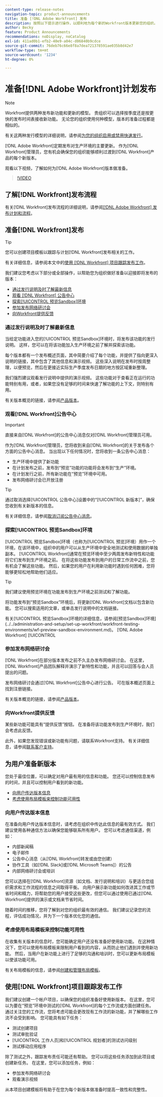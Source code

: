 ```yaml
---
content-type: release-notes
navigation-topic: product-announcements
title: 准备 [!DNL Adobe Workfront] 发布
description: 按照以下提示进行操作，以顺利地为每个新的Workfront版本更新您的组织。
author: Becky
feature: Product Announcements
recommendations: noDisplay, noCatalog
exl-id: 411ad0b1-efb2-40e9-a04c-d06840b9cdce
source-git-commit: 76deb76c66e8f8a7dea721378591ae035b8d42e7
workflow-type: tm+mt
source-wordcount: '1234'
ht-degree: 0%

---
```


# 准备[!DNL Adobe Workfront]计划发布

>[!NOTE]
>
>Workfront提供两种发布新功能和更新的模型。 贵组织可以选择按季度还是按更快的发布时间表接收新功能。 无论您的组织使用何种模型，版本的准备过程都是相似的。
>
>有关这两种发行模型的详细说明，请参阅[为您的组织启用或禁用快速发行](/help/quicksilver/administration-and-setup/set-up-workfront/configure-system-defaults/enable-fast-release-process.md)。

[!DNL Adobe Workfront]定期发布对生产环境的主要更新。 作为[!DNL Workfront]管理员，您有机会确保您的组织能够顺利过渡到[!DNL Workfront]产品的每个新版本。

<!--
[Watch a video about ways you can prepare for an [!DNL Adobe Workfront] quarterly release.](https://video.tv.adobe.com/v/3413544){target=_blank}
-->

观看以下视频，了解如何为[!DNL Adobe Workfront]版本做准备。

>[!VIDEO](https://video.tv.adobe.com/v/3413544/?quality=12)

## 了解[!DNL Workfront]发布流程

有关[!DNL Workfront]发布流程的详细说明，请参阅[[!DNL Adobe Workfront] 发布计划和流程](workfront-release-schedule.md)。

## 准备[!DNL Workfront]发布

>[!TIP]
>
>您可以创建项目模板以跟踪与计划[!DNL Workfront]发布相关的工作。
>
>有关详细信息，请参阅本文中的[使用 [!DNL Workfront] 项目跟踪发布工作](#use-a-workfront-project-to-track-release-work)。


我们建议您考虑以下部分或全部操作，以帮助您为组织做好准备以迎接即将发布的版本：

* [通过发行说明及时了解最新信息](#stay-up-to-date-with-release-notes)
* [观看 [!DNL Workfront] 公告中心](#watch-the-workfront-announcement-center)
* [探索[!UICONTROL 预览Sandbox]环境](#explore-the-preview-sandbox-environment)
* [参加发布网络研讨会](#attend-the-release-webinar)
* [向Workfront提供反馈](#offer-feedback-to-workfront)

### 通过发行说明及时了解最新信息

当给定功能进入您的[!UICONTROL 预览Sandbox]环境时，将发布该功能的发行说明。 这样，您可以在将该功能加入生产环境之前了解并探索该功能。

每个版本都有一个发布概述页面，其中简要介绍了每个功能，并提供了指向更深入说明的链接，其中包含了其他信息和演示视频。 这些深入说明在发布时按周整理，以便预览，然后在更接近实际生产季度发布日期的地方按区域重新整理。

我们强烈建议观看发行说明中提供的演示视频。 这些功能对于查看正在运行的功能特别有用，或者，如果您没有足够的时间来快速了解功能的上下文，则特别有用。

有关版本概览的链接，请参阅[产品版本](product-releases.md)。

### 观看[!DNL Workfront]公告中心

>[!IMPORTANT]
>
>直接来自[!DNL Workfront]的公告中心消息仅对[!DNL Workfront]管理员可用。

作为[!DNL Workfront]管理员，您将收到来自[!DNL Workfront]的关于发布各个方面的公告中心消息。 当出现以下任何情况时，您将收到一条公告中心消息：

* 生产环境中提供了新功能
* 在计划发布之前，发布到“预览”功能的功能将会发布到“生产”环境。
* 在计划发行之前，所有新功能在“预览”环境中可用。
* 发布网络研讨会已开放注册

>[!TIP]
>
>通过取消选择[!UICONTROL 公告中心]设置中的“[!UICONTROL 新版本]”，确保您收到有关新版本的信息。
>
>有关详细信息，请参阅[取消订阅公告中心消息](../announcements/unsubscribe-from-ac-messages.md)。


### 探索[!UICONTROL 预览Sandbox]环境

[!UICONTROL 预览Sandbox]环境（也称为[!UICONTROL 预览]环境）用作一个环境，在该环境中，组织中的用户可以从生产环境中安全地测试和使用数据的单独副本。 [!UICONTROL Workfront]通常在预览环境中至少两周发布新特性和功能     将它们发布到生产环境之前。 在将这些功能发布到用户的日常工作流中之前，您有机会了解这些功能。 然后，如果您的用户在利用新功能时遇到任何困难，您将能够更轻松地帮助他们适应。

>[!TIP]
>
>我们建议使用预览环境在功能发布到生产环境之前测试和了解功能。

将功能发布到“预览Sandbox”环境后，将更新[!DNL Workfront]文档以包含新功能。 您可以搜索适用的文章，或单击发行说明中的文档链接。

有关[!UICONTROL 预览Sandbox]环境的详细信息，请参阅[预览Sandbox]环境](../../administration-and-setup/set-up-workfront/workfront-testing-environments/wf-preview-sandbox-environment.md)。 [!DNL Adobe Workfront] [!UICONTROL 

### 参加发布网络研讨会

[!DNL Workfront]在部分版本发布之前不久主办发布网络研讨会。 在这里，[!DNL Workfront]产品团队解释并演示了新特性和功能，并且可以回答与会人员提出的问题。

发布网络研讨会通过[!DNL Workfront]公告中心进行公告。 可在版本概述页面上找到注册链接。

有关版本概览的链接，请参阅[产品版本](product-releases.md)。

### 向Workfront提供反馈

某些新功能可能具有“提供反馈”按钮。 在准备将该功能发布到生产环境时，我们会考虑此反馈。

此外，如果您发现错误或新功能有问题，请联系Workfront支持。 有关详细信息，请参阅[联系客户支持](../../workfront-basics/tips-tricks-and-troubleshooting/contact-customer-support.md)。



## 为用户准备新版本

您处于最佳位置，可以确定对用户最有用的信息和功能。 您还可以控制信息发布的时间，并且可以控制用户看到的新功能。

* [向用户传达版本信息](#communicate-release-information-to-your-users)
* [考虑使用布局模板来控制功能可用性](#consider-using-layout-templates-to-control-feature-availability)

### 向用户传达版本信息

在准备向用户传达版本信息时，请考虑在组织中传达此信息的最有效方式。 我们建议使用各种通信方法以确保您能够联系所有用户。 您可以考虑通信渠道，例如：

* 内部新闻稿
* 电子邮件
* 公告中心消息（从[!DNL Workfront]转发或由您创建）
* 协作工具（如[!DNL Slack]或[!DNL Microsoft Teams]）的公告
* 内部网络研讨会或培训

您可以选择在[!DNL Workfront]资源（如文档、发行说明和培训）与更适合您组织需求和工作流程的信息之间取得平衡。 向用户展示新功能如何改进其工作或节省时间和精力，将帮助您的用户接受这些更改，但您可以通过使用已通过[!DNL Workfront]提供的演示或文档来节省时间。

随着时间的推移，您将了解到对您的组织最有效的通信。 我们建议记录您的流程，评估成功情况，并为下一个版本优化您的通信。

### 考虑使用布局模板来控制功能可用性

在收集有关版本的信息时，您可能确定用户还没有准备好使用新功能。 在这种情况下，您可以使用布局模板来限制用户看到的内容，从而防止他们遇到并使用新功能。 然后，当用户在新功能上进行了足够的沟通和培训时，您可以更新布局模板以使该功能可用。

有关布局模板的信息，请参阅[创建和管理布局模板](../../administration-and-setup/customize-workfront/use-layout-templates/create-and-manage-layout-templates.md)。

## 使用[!DNL Workfront]项目跟踪发布工作

我们建议创建一个帐户项目，以确保您的组织准备好使用新版本。 在这里，您可以为要在“预览”环境中测试的[!DNL Workfront]的每个工作流或方面创建任务。 通过关注您的工作流，您将考虑可能会更改现有工作流的新功能，并了解哪些工作流不会受到影响。 您可能具有如下任务：

* 测试创建项目
* 测试审批验证
* [!UICONTROL 工作人员]和[!UICONTROL 规划者]的测试访问级别
* 测试移动应用程序

除了测试之外，跟踪发布责任可能还有帮助。 您可以将这些任务添加到此项目或创建新任务。 在这里，您可以添加任务，例如：

* 参加发布网络研讨会
* 观看演示视频

从本项目创建模板将有助于在您为每个新版本做准备时提高一致性和完整性。
